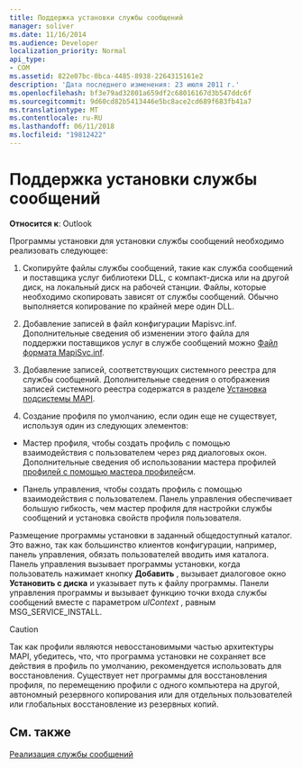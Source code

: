 ```yaml
---
title: Поддержка установки службы сообщений
manager: soliver
ms.date: 11/16/2014
ms.audience: Developer
localization_priority: Normal
api_type:
- COM
ms.assetid: 822e07bc-0bca-4485-8938-2264315161e2
description: 'Дата последнего изменения: 23 июля 2011 г.'
ms.openlocfilehash: bf3e79ad32801a659df2c68016167d3b547ddc6f
ms.sourcegitcommit: 9d60cd82b5413446e5bc8ace2cd689f683fb41a7
ms.translationtype: MT
ms.contentlocale: ru-RU
ms.lasthandoff: 06/11/2018
ms.locfileid: "19812422"
---
```

# <a name="supporting-message-service-installation"></a>Поддержка установки службы сообщений

  
  
**Относится к**: Outlook 
  
Программы установки для установки службы сообщений необходимо реализовать следующее:
  
1. Скопируйте файлы службы сообщений, такие как служба сообщений и поставщика услуг библиотеки DLL, с компакт-диска или на другой диск, на локальный диск на рабочей станции. Файлы, которые необходимо скопировать зависят от службы сообщений. Обычно выполняется копирование по крайней мере один DLL.
    
2. Добавление записей в файл конфигурации Mapisvc.inf. Дополнительные сведения об изменении этого файла для поддержки поставщиков услуг в службе сообщений можно [Файл формата MapiSvc.inf](file-format-of-mapisvc-inf.md).
    
3. Добавление записей, соответствующих системного реестра для службы сообщений. Дополнительные сведения о отображения записей системного реестра содержатся в разделе [Установка подсистемы MAPI](installing-the-mapi-subsystem.md).
    
4. Создание профиля по умолчанию, если один еще не существует, используя один из следующих элементов:
    
  - Мастер профиля, чтобы создать профиль с помощью взаимодействия с пользователем через ряд диалоговых окон. Дополнительные сведения об использовании мастера профилей [профилей с помощью мастера профилей](creating-a-profile-by-using-the-profile-wizard.md)см.
    
  - Панель управления, чтобы создать профиль с помощью взаимодействия с пользователем. Панель управления обеспечивает большую гибкость, чем мастер профиля для настройки службы сообщений и установка свойств профиля пользователя. 
    
Размещение программы установки в заданный общедоступный каталог. Это важно, так как большинство клиентов конфигурации, например, панель управления, обязать пользователей вводить имя каталога. Панель управления вызывает программы установки, когда пользователь нажимает кнопку **Добавить** , вызывает диалоговое окно **Установить с диска** и указывает путь к файлу программы. Панели управления программы и вызывает функцию точки входа службы сообщений вместе с параметром _ulContext_ , равным MSG_SERVICE_INSTALL. 
  
> [!CAUTION]
> Так как профили являются невосстановимыми частью архитектуры MAPI, убедитесь, что, что программа установки не сохраняет все действия в профиль по умолчанию, рекомендуется использовать для восстановления. Существует нет программы для восстановления профиля, по перемещению профили с одного компьютера на другой, автономный резервного копирования или для отдельных пользователей или глобальных восстановление из резервных копий. 
  
## <a name="see-also"></a>См. также



[Реализация службы сообщений](message-service-implementation.md)

